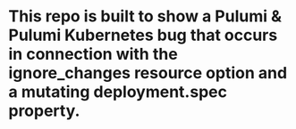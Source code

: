 # This repo is built to show a Pulumi & Pulumi Kubernetes bug that occurs in connection with the ignore_changes resource option and a mutating deployment.spec property.

